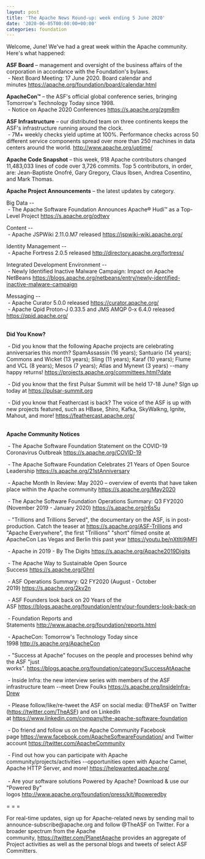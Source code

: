 ```yaml
---
layout: post
title: 'The Apache News Round-up: week ending 5 June 2020'
date: '2020-06-05T00:00:00+00:00'
categories: foundation
---
```

<p></p><p></p><p>Welcome, June! We've had a great week within the Apache community. Here's what happened:</p><span style="font-weight: 700;">ASF Board</span>&nbsp;– management and oversight of the business affairs of the corporation in accordance with the Foundation's bylaws.<br>&nbsp;- Next Board Meeting: 17 June 2020. Board calendar and minutes&nbsp;<a href="https://apache.org/foundation/board/calendar.html" target="_blank">https://apache.org/foundation/board/calendar.html</a><p></p><p><span style="font-weight: 700;">ApacheCon™</span>&nbsp;– the ASF's official global conference series, bringing Tomorrow's Technology Today since 1998.<br>&nbsp;- Notice on Apache 2020 Conferences&nbsp;<a href="https://s.apache.org/zgm8m" target="_blank">https://s.apache.org/zgm8m</a> <br></p><p><span style="font-weight: 700;">ASF Infrastructure</span>&nbsp;– our distributed team on three continents keeps the ASF's infrastructure running around the clock.<br>&nbsp;-
 7M+ weekly checks yield uptime at 100%. Performance checks across 50
 different service components spread over more than 250 machines in data
 centers around the world.&nbsp;<a href="http://www.apache.org/uptime/" target="_blank">http://www.apache.org/uptime/</a><br></p><p><span style="font-weight: 700;">Apache Code Snapshot</span>&nbsp;– this week, 918 Apache contributors changed 11,483,033 lines of code over 3,726 commits. Top 5 contributors, in order, are: Jean-Baptiste Onofré, Gary Gregory, Claus Ibsen, Andrea Cosentino, and Mark Thomas. &nbsp; &nbsp; &nbsp; &nbsp; &nbsp; </p><p><span style="font-weight: 700;">Apache Project Announcements</span>&nbsp;– the latest updates by category.</p><p>Big Data --<br>&nbsp;- The Apache Software Foundation Announces Apache® Hudi™ as a Top-Level Project <a href="https://s.apache.org/odtwv" target="_blank">https://s.apache.org/odtwv</a> <br></p>Content --<br>&nbsp;- Apache JSPWiki 2.11.0.M7 released <a href="https://jspwiki-wiki.apache.org/" rel="noreferrer" target="_blank" data-saferedirecturl="https://www.google.com/url?q=https://jspwiki-wiki.apache.org/&amp;source=gmail&amp;ust=1591377628480000&amp;usg=AOvVaw0uxmciMyzjMvTEYcWjs7Db">https://jspwiki-wiki.apache.or<wbr>g/</a><p>
</p><p>Identity Management --<br>
&nbsp;- Apache Fortress 2.0.5 released <a href="http://directory.apache.org/fortress/" rel="noreferrer" target="_blank" data-saferedirecturl="https://www.google.com/url?q=http://directory.apache.org/fortress/&amp;source=gmail&amp;ust=1591377509576000&amp;usg=AOvVaw2Na3vMDa9CXmoTAu-wvqzn">http://directory.apache.org/fo<wbr>rtress/</a></p><p>Integrated Development Environment --<br>&nbsp;-&nbsp;Newly Identified Inactive Malware Campaign: Impact on Apache NetBeans&nbsp;<a href="https://blogs.apache.org/netbeans/entry/newly-identified-inactive-malware-campaign" target="_blank">https://blogs.apache.org/netbeans/entry/newly-identified-inactive-malware-campaign</a>&nbsp;</p><p>Messaging --<br>
&nbsp;- Apache Curator 5.0.0 released <a href="https://curator.apache.org/" rel="noreferrer" target="_blank" data-saferedirecturl="https://www.google.com/url?q=https://curator.apache.org/&amp;source=gmail&amp;ust=1591377560752000&amp;usg=AOvVaw34a0oatyK_Q8bwd9HeoTHc">https://curator.apache.org/</a><br>&nbsp;- Apache Qpid Proton-J 0.33.5 and JMS AMQP 0-x 6.4.0 released <a href="https://qpid.apache.org/" rel="noreferrer" target="_blank" data-saferedirecturl="https://www.google.com/url?q=https://qpid.apache.org/&amp;source=gmail&amp;ust=1591377765477000&amp;usg=AOvVaw2TTOiQzNw8ed_bWMiqANkW">https://qpid.apache.org/</a></p><span style="font-weight: 700;"><br>Did You Know?</span><p>&nbsp;- Did you know that the following Apache projects are celebrating anniversaries this month?&nbsp;SpamAssassin (16 years); Santuario (14 years); <span style="font-size: 14px;">Commons and&nbsp;</span>Wicket (13 years); Sling (11 years); Karaf (10 years); Flume and VCL (8 years); Mesos (7 years); <span style="font-size: 14px;">Atlas and</span>&nbsp;Mynewt (3 years) --many happy returns!&nbsp;<a href="https://projects.apache.org/committees.html?date" target="_blank">https://projects.apache.org/committees.html?date</a>&nbsp;</p><p>&nbsp;- Did you know that the first Pulsar Summit will be held 17-18 June? SIgn up today at <a href="https://pulsar-summit.org" target="_blank">https://pulsar-summit.org</a>&nbsp;</p><p>&nbsp;- Did you know that Feathercast is back? The voice of the ASF is up with new projects featured, such as HBase, Shiro, Kafka, SkyWalkng, Ignite, Mahout, and more!&nbsp;<a href="https://feathercast.apache.org/" target="_blank">https://feathercast.apache.org/</a>&nbsp;<br>&nbsp;</p><p><span style="font-weight: 700;">Apache Community Notices</span></p><p>&nbsp;- The Apache Software Foundation Statement on the COVID-19 Coronavirus Outbreak&nbsp;<a href="https://s.apache.org/COVID-19" target="_blank">https://s.apache.org/COVID-19</a>&nbsp;&nbsp;</p><p>&nbsp;- The Apache Software Foundation Celebrates 21 Years of Open Source Leadership&nbsp;<a href="https://s.apache.org/21stAnniversary" rel="noreferrer" target="_blank" data-saferedirecturl="https://www.google.com/url?q=https://s.apache.org/21stAnniversary&amp;source=gmail&amp;ust=1586580638108000&amp;usg=AFQjCNHhBfHrSsg8TFX4Lwsa4GFZdonhcA">https://s.apache.org/21stAnniv<wbr>ersary</a></p><p>&nbsp;- Apache Month In Review: May 2020 – overview of events that have taken place within the Apache community <a href="https://s.apache.org/May2020" target="_blank">https://s.apache.org/May2020</a></p><p>&nbsp;- The Apache Software Foundation Operations Summary: Q3 FY2020 (November 2019 - January 2020)&nbsp;<a href="https://s.apache.org/r6s5u" target="_blank">https://s.apache.org/r6s5u</a>&nbsp;&nbsp;</p><p>&nbsp;- "Trillions and Trillions Served", the documentary on the ASF, is in post-production. Catch the teaser at <a href="https://s.apache.org/ASF-Trillions" target="_blank">https://s.apache.org/ASF-Trillions</a>&nbsp;and "Apache Everywhere",  the&nbsp;first "Trillions" "short" filmed onsite at 
ApacheCon Las Vegas and Berlin this past year <a href="https://youtu.be/nXtIti9jMFI" target="_blank">https://youtu.be/nXtIti9jMFI</a></p><p>&nbsp;- Apache in 2019 - By The Digits&nbsp;<a href="https://s.apache.org/Apache2019Digits">https://s.apache.org/Apache2019Digits</a></p><p>&nbsp;- The Apache Way to Sustainable Open Source Success&nbsp;<a href="https://s.apache.org/GhnI">https://s.apache.org/GhnI</a></p><p>&nbsp;- ASF Operations Summary: Q2 FY2020 (August - October 2019)&nbsp;<a href="https://s.apache.org/2kv2n">https://s.apache.org/2kv2n</a></p><p>&nbsp;- ASF Founders look back on 20 Years of the ASF&nbsp;<a href="https://blogs.apache.org/foundation/entry/our-founders-look-back-on" target="_blank">https://blogs.apache.org/foundation/entry/our-founders-look-back-on</a><br></p><p>&nbsp;- Foundation Reports and Statements&nbsp;<a href="http://www.apache.org/foundation/reports.html">http://www.apache.org/foundation/reports.html</a></p><p>&nbsp;- ApacheCon: Tomorrow's Technology Today since 1998&nbsp;<a href="http://s.apache.org/ApacheCon">http://s.apache.org/ApacheCon</a></p><p>&nbsp;- "Success at Apache" focuses on the people and processes behind why the ASF "just works".&nbsp;<a href="https://blogs.apache.org/foundation/category/SuccessAtApache" target="_blank">https://blogs.apache.org/foundation/category/SuccessAtApache</a><br></p><div><p>&nbsp;- Inside Infra: the new interview series with members of the ASF infrastructure team --meet Drew Foulks <a href="https://s.apache.org/InsideInfra-Drew" rel="noreferrer" target="_blank" data-saferedirecturl="https://www.google.com/url?q=https://s.apache.org/InsideInfra-Drew&amp;source=gmail&amp;ust=1588339104628000&amp;usg=AFQjCNF9dVEn48pV7o9HBG14sP9uprU8Xw">https://s.apache.org/InsideInf<wbr>ra-Drew</a></p><p>&nbsp;- Please follow/like/re-tweet the ASF on social media: @TheASF on Twitter (<a href="https://twitter.com/TheASF">https://twitter.com/TheASF</a>) and on LinkedIn at&nbsp;<a href="https://www.linkedin.com/company/the-apache-software-foundation">https://www.linkedin.com/company/the-apache-software-foundation</a></p><p>&nbsp;- Do friend and follow us on the Apache Community Facebook page&nbsp;<a href="https://www.facebook.com/ApacheSoftwareFoundation/">https://www.facebook.com/ApacheSoftwareFoundation/</a>&nbsp;and Twitter account&nbsp;<a href="https://twitter.com/ApacheCommunity">https://twitter.com/ApacheCommunity</a></p></div><div>&nbsp;-
 Find out how you can participate with Apache 
community/projects/activities --opportunities open with Apache Camel, 
Apache HTTP Server, and more!&nbsp;<a href="https://helpwanted.apache.org/">https://helpwanted.apache.org/</a></div><div><br>&nbsp;- Are your software solutions Powered by Apache? Download &amp; use our "Powered By" logos&nbsp;<a href="http://www.apache.org/foundation/press/kit/#poweredby">http://www.apache.org/foundation/press/kit/#poweredby</a><br></div><p><span class="LrzXr"></span><span class="LrzXr"></span></p><div><p>= = =</p><p>For
 real-time updates, sign up for Apache-related news by sending mail to 
announce-subscribe@apache.org and follow @TheASF on Twitter. For a 
broader spectrum from the Apache community,&nbsp;<a href="https://twitter.com/PlanetApache">https://twitter.com/PlanetApache</a>&nbsp;provides an aggregate of Project activities as well as the personal blogs and tweets of select ASF Committers.</p></div><p><br></p><p></p><p></p>
